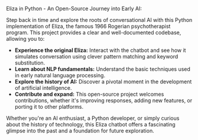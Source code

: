Eliza in Python - An Open-Source Journey into Early AI:

Step back in time and explore the roots of conversational AI with this Python implementation of Eliza, the famous 1966 Rogerian psychotherapist program. This project provides a clear and well-documented codebase, allowing you to:

* **Experience the original Eliza:** Interact with the chatbot and see how it simulates conversation using clever pattern matching and keyword substitution.
* **Learn about NLP fundamentals:** Understand the basic techniques used in early natural language processing.
* **Explore the history of AI:** Discover a pivotal moment in the development of artificial intelligence.
* **Contribute and expand:** This open-source project welcomes contributions, whether it's improving responses, adding new features, or porting it to other platforms.

Whether you're an AI enthusiast, a Python developer, or simply curious about the history of technology, this Eliza chatbot offers a fascinating glimpse into the past and a foundation for future exploration.
